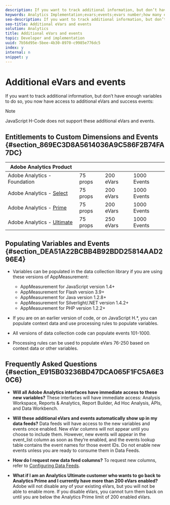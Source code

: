 ```yaml
---
description: If you want to track additional information, but don’t have enough variables to do so, you now have access to additional eVars and success events 
keywords: Analytics Implementation;evars;events;evars number;how many evars;how many events
seo-description: If you want to track additional information, but don’t have enough variables to do so, you now have access to additional eVars and success events 
seo-title: Additional eVars and events
solution: Analytics
title: Additional eVars and events
topic: Developer and implementation
uuid: 7b56d95e-5bee-4b30-8970-c9985e776dc5
index: y
internal: n
snippet: y
---
```


# Additional eVars and events

If you want to track additional information, but don’t have enough variables to do so, you now have access to additional eVars and success events:

>[!NOTE]
>
>JavaScript H-Code does not support these additional eVars and events.

## Entitlements to Custom Dimensions and Events {#section_869EC3D8A5614036A9C586F2B74FA7DC}

|  Adobe Analytics Product  |  |  |  |
|---|---|---|---|
|  Adobe Analytics - Foundation  | 75 props  | 200 eVars  | 1000 Events  |
| Adobe Analytics - [Select](http://www.adobe.com/data-analytics-cloud/analytics/select.html)  | 75 props  | 200 eVars  | 1000 Events  |
| Adobe Analytics - [Prime](http://www.adobe.com/data-analytics-cloud/analytics/prime.html)  | 75 props  | 200 eVars  | 1000 Events  |
| Adobe Analytics - [Ultimate](http://www.adobe.com/data-analytics-cloud/analytics/ultimate.html)  | 75 props  | 250 eVars  | 1000 Events  |

## Populating Variables and Events {#section_DEA51A22BCBB4B92BDD25814AAD296E4}

* Variables can be populated in the data collection library if you are using these versions of AppMeasurement:

    * AppMeasurement for JavaScript version 1.4+ 
    * AppMeasurement for Flash version 3.9+ 
    * AppMeasurement for Java version 1.2.8+ 
    * AppMeasurement for Silverlight/.NET version 1.4.2+ 
    * AppMeasurement for PHP version 1.2.2+

* If you are on an earlier version of code, or on JavaScript H.&#42;, you can populate context data and use processing rules to populate variables. 
* All versions of data collection code can populate events 101-1000. 
* Processing rules can be used to populate eVars 76-250 based on context data or other variables.

## Frequently Asked Questions {#section_E915B03236BD47DCA065F1FC5A6E30C6}

* **Will all Adobe Analytics interfaces have immediate access to these new variables?** These interfaces will have immediate access: Analysis Workspace, Reports & Analytics, Report Builder, Ad Hoc Analysis, APIs, and Data Workbench. 

* **Will these additional eVars and events automatically show up in my data feeds?** Data feeds will have access to the new variables and events once enabled. New eVar columns will not appear until you choose to include them. However, new events will appear in the event_list column as soon as they’re enabled, and the events lookup table contains the event names for those event IDs. Do not enable new events unless you are ready to consume them in Data Feeds. 

* **How do I request new data feed columns?** To request new columns, refer to [Configuring Data Feeds](https://marketing.adobe.com/resources/help/en_US/sc/clickstream/datafeeds_configure.html). 

* **What if I am an Analytics Ultimate customer who wants to go back to Analytics Prime and I currently have more than 200 eVars enabled?** Adobe will not disable any of your existing eVars, but you will not be able to enable more. If you disable eVars, you cannot turn them back on until you are below the Analytics Prime limit of 200 enabled eVars.

